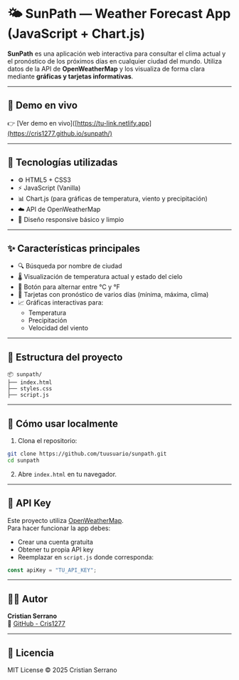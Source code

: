 
# 🌤 SunPath — Weather Forecast App (JavaScript + Chart.js)

**SunPath** es una aplicación web interactiva para consultar el clima actual y el pronóstico de los próximos días en cualquier ciudad del mundo. Utiliza datos de la API de **OpenWeatherMap** y los visualiza de forma clara mediante **gráficas y tarjetas informativas**.

---

## 🔗 Demo en vivo

👉 [Ver demo en vivo]([https://tu-link.netlify.app](https://cris1277.github.io/sunpath/)

---

## 🧩 Tecnologías utilizadas

- ⚙️ HTML5 + CSS3
- ⚡ JavaScript (Vanilla)
- 📊 Chart.js (para gráficas de temperatura, viento y precipitación)
- ☁️ API de OpenWeatherMap
- 🎨 Diseño responsive básico y limpio

---

## ✨ Características principales

- 🔍 Búsqueda por nombre de ciudad
- 🌡️ Visualización de temperatura actual y estado del cielo
- 🔄 Botón para alternar entre °C y °F
- 📅 Tarjetas con pronóstico de varios días (mínima, máxima, clima)
- 📈 Gráficas interactivas para:
  - Temperatura
  - Precipitación
  - Velocidad del viento

---

## 📁 Estructura del proyecto

```
📦 sunpath/
├── index.html
├── styles.css
├── script.js
```

---

## 🚀 Cómo usar localmente

1. Clona el repositorio:
```bash
git clone https://github.com/tuusuario/sunpath.git
cd sunpath
```

2. Abre `index.html` en tu navegador.

---

## 🔐 API Key

Este proyecto utiliza [OpenWeatherMap](https://openweathermap.org/api).  
Para hacer funcionar la app debes:

- Crear una cuenta gratuita
- Obtener tu propia API key
- Reemplazar en `script.js` donde corresponda:

```js
const apiKey = "TU_API_KEY";
```

---

## 🧑‍💻 Autor

**Cristian Serrano**  
🔗 [GitHub - Cris1277](https://github.com/Cris1277)

---

## 📝 Licencia

MIT License © 2025 Cristian Serrano
